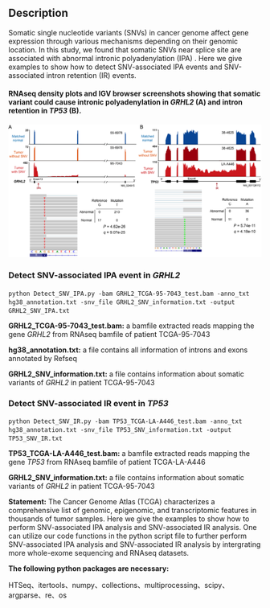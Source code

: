 
## Description
Somatic single nucleotide variants (SNVs) in cancer genome affect gene expression through various mechanisms depending on their genomic location. In this study, we found that somatic SNVs near splice site are associated with abnormal intronic polyadenylation (IPA) . Here we give examples to show how to detect SNV-associated IPA events and SNV-associated intron retention (IR) events.

#### RNAseq density plots and IGV browser screenshots showing that somatic variant could cause intronic polyadenylation in *GRHL2* (A) and intron retention in *TP53* (B).

<img src="https://github.com/ZhaozzReal/SNV_IPA/blob/main/Examples.png" />





### Detect SNV-associated IPA event in *GRHL2*

```python Detect_SNV_IPA.py -bam GRHL2_TCGA-95-7043_test.bam -anno_txt hg38_annotation.txt -snv_file GRHL2_SNV_information.txt -output GRHL2_SNV_IPA.txt```

**GRHL2_TCGA-95-7043_test.bam:** a bamfile extracted reads mapping the gene *GRHL2* from RNAseq bamfile of patient TCGA-95-7043

**hg38_annotation.txt:**  a file contains all information of introns and exons annotated by Refseq

**GRHL2_SNV_information.txt:** a file contains information about somatic variants of *GRHL2* in patient TCGA-95-7043 





### Detect SNV-associated IR event in *TP53*

```python Detect_SNV_IR.py -bam TP53_TCGA-LA-A446_test.bam -anno_txt hg38_annotation.txt -snv_file TP53_SNV_information.txt -output TP53_SNV_IR.txt```

**TP53_TCGA-LA-A446_test.bam:**  a bamfile extracted reads mapping the gene *TP53* from RNAseq bamfile of patient TCGA-LA-A446

**GRHL2_SNV_information.txt:**  a file contains information about somatic variants of *GRHL2* in patient TCGA-95-7043 



**Statement:** The Cancer Genome Atlas (TCGA) characterizes a comprehensive list of genomic, epigenomic, and transcriptomic features in thousands of tumor samples. Here we give the examples to show how to perform SNV-associated IPA analysis and SNV-associated IR analysis. One can utilize our code functions in the python script file to further perform SNV-associated IPA analysis and SNV-associated IR analysis by intergrating more whole-exome sequencing and RNAseq datasets.

**The following python packages are necessary:**

HTSeq、itertools、numpy、collections、multiprocessing、scipy、argparse、re、os
